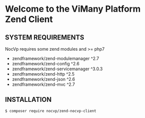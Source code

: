 # Welcome to the ViMany Platform Zend Client

## SYSTEM REQUIREMENTS

NocVp requires some zend modules and >= php7


* zendframework/zend-modulemanager ^2.7
* zendframework/zend-config ^2.6
* zendframework/zend-servicemanager ^3.0.3
* zendframework/zend-http ^2.5
* zendframework/zend-json ^2.6
* zendframework/zend-mvc ^2.7

## INSTALLATION

```console
$ composer require nocvp/zend-nocvp-client
```
